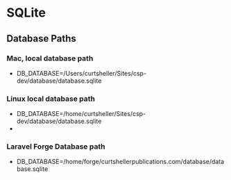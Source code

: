 # SQLite

## Database Paths

### Mac, local database path
- DB_DATABASE=/Users/curtsheller/Sites/csp-dev/database/database.sqlite

### Linux local database path
- DB_DATABASE=/home/curtsheller/Sites/csp-dev/database/database.sqlite
- 
### Laravel Forge Database path
- DB_DATABASE=/home/forge/curtshellerpublications.com/database/database.sqlite
